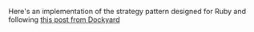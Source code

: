 Here's an implementation of the strategy pattern designed for Ruby and following [this post from Dockyard](http://reefpoints.dockyard.com/2013/07/25/design-patterns-strategy-pattern.html)
